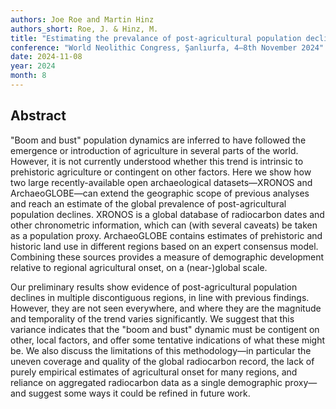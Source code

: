 ```yaml
---
authors: Joe Roe and Martin Hinz
authors_short: Roe, J. & Hinz, M.
title: "Estimating the prevalance of post-agricultural population declines through the global radiocarbon record"
conference: "World Neolithic Congress, Şanlıurfa, 4–8th November 2024"
date: 2024-11-08
year: 2024
month: 8
---
```


## Abstract

"Boom and bust" population dynamics are inferred to have followed the emergence or introduction of agriculture in several parts of the world. However, it is not currently understood whether this trend is intrinsic to prehistoric agriculture or contingent on other factors. Here we show how two large recently-available open archaeological datasets—XRONOS and ArchaeoGLOBE—can extend the geographic scope of previous analyses and reach an estimate of the global prevalence of post-agricultural population declines. XRONOS is a global database of radiocarbon dates and other chronometric information, which can (with several caveats) be taken as a population proxy. ArchaeoGLOBE contains estimates of prehistoric and historic land use in different regions based on an expert consensus model. Combining these sources provides a measure of demographic development relative to regional agricultural onset, on a (near-)global scale.

Our preliminary results show evidence of post-agricultural population declines in multiple discontiguous regions, in line with previous findings. However, they are not seen everywhere, and where they are the magnitude and temporality of the trend varies significantly. We suggest that this variance indicates that the "boom and bust" dynamic must be contigent on other, local factors, and offer some tentative indications of what these might be. We also discuss the limitations of this methodology—in particular the uneven coverage and quality of the global radiocarbon record, the lack of purely empirical estimates of agricultural onset for many regions, and reliance on aggregated radiocarbon data as a single demographic proxy—and suggest some ways it could be refined in future work.

